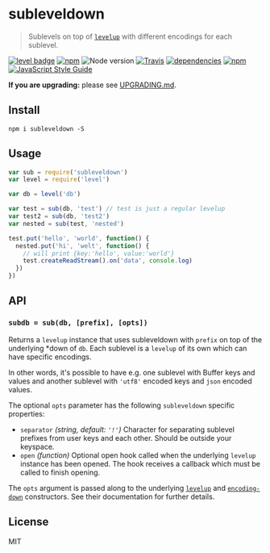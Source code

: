 # subleveldown

> Sublevels on top of [`levelup`][levelup] with different encodings for each sublevel.

[![level badge][level-badge]](https://github.com/level/awesome)
[![npm](https://img.shields.io/npm/v/subleveldown.svg)](https://www.npmjs.com/package/subleveldown)
![Node version](https://img.shields.io/node/v/subleveldown.svg)
[![Travis](https://img.shields.io/travis/Level/subleveldown.svg?style=flat)](http://travis-ci.org/Level/subleveldown)
[![dependencies](https://img.shields.io/david/Level/subleveldown.svg)](https://david-dm.org/level/subleveldown)
[![npm](https://img.shields.io/npm/dm/subleveldown.svg)](https://www.npmjs.com/package/subleveldown)
[![JavaScript Style Guide](https://img.shields.io/badge/code_style-standard-brightgreen.svg)](https://standardjs.com)

**If you are upgrading:** please see [UPGRADING.md](UPGRADING.md).

## Install

```
npm i subleveldown -S
```

## Usage

``` js
var sub = require('subleveldown')
var level = require('level')

var db = level('db')

var test = sub(db, 'test') // test is just a regular levelup
var test2 = sub(db, 'test2')
var nested = sub(test, 'nested')

test.put('hello', 'world', function() {
  nested.put('hi', 'welt', function() {
    // will print {key:'hello', value:'world'}
    test.createReadStream().on('data', console.log)
  })
})
```

## API

### `subdb = sub(db, [prefix], [opts])`

Returns a `levelup` instance that uses subleveldown with `prefix` on top of the underlying \*down of `db`. Each sublevel is a `levelup` of its own which can have specific encodings.

In other words, it's possible to have e.g. one sublevel with Buffer keys and values and another sublevel with `'utf8'` encoded keys and `json` encoded values.

The optional `opts` parameter has the following `subleveldown` specific properties:

* `separator` *(string, default: `'!'`)* Character for separating sublevel prefixes from user keys and each other. Should be outside your keyspace.
* `open` *(function)* Optional open hook called when the underlying `levelup` instance has been opened. The hook receives a callback which must be called to finish opening.

The `opts` argument is passed along to the underlying [`levelup`][levelup] and [`encoding-down`][encoding-down] constructors. See their documentation for further details.

## License

MIT

[level-badge]: http://leveldb.org/img/badge.svg
[levelup]: https://github.com/level/levelup
[encoding-down]: https://github.com/level/encoding-down
